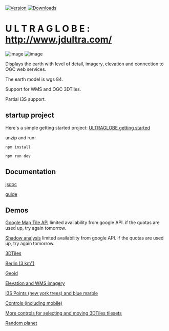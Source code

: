 [![Version](https://img.shields.io/npm/v/@jdultra/ultra-globe?style=flat&colorA=000000&colorB=000000)](https://npmjs.com/package/@jdultra/ultra-globe)
[![Downloads](https://img.shields.io/npm/dt/@jdultra/ultra-globe.svg?style=flat&colorA=000000&colorB=000000)](https://npmjs.com/package/@jdultra/ultra-globe)

# U L T R A G L O B E  :  http://www.jdultra.com/

![image](https://github.com/ebeaufay/UltraGlobe/assets/16924300/80af2644-fa32-48c4-b0d7-3c33a590718d)
![image](https://github.com/ebeaufay/UltraGlobe/assets/16924300/83c5d224-d417-42b4-87d6-ef41823b6133)


Displays the earth with level of detail, imagery, elevation and connection to OGC web services.

The earth model is wgs 84.

Support for WMS and OGC 3DTiles.

Partial I3S support.

## startup project
Here's a simple getting started project: [ULTRAGLOBE getting started](https://drive.google.com/file/d/1ECn7C98WRZRlaNhz_CG5sVFWkwG4mvTb/view?usp=share_link)

unzip and run:

```
npm install
```
```
npm run dev
```
## Documentation

[jsdoc](https://www.jdultra.com/ultraglobe/docs/Map.html)

[guide](https://github.com/ebeaufay/UltraGlobe/blob/master/guide/Guide.md)


## Demos

[Google Map Tile API](https://www.jdultra.com/mapTiles/index.html) limited availability from google API. if the quotas are used up, try again tomorrow.

[Shadow analysis](https://www.jdultra.com/sunny/index.html) limited availability from google API. if the quotas are used up, try again tomorrow.

[3DTiles](https://ebeaufay.github.io/UltraGlobeDemo/)

[Berlin (3 km²)](https://www.jdultra.com/berlin/index.html)

[Geoid](https://storage.googleapis.com/jdultra.com/geoid/index.html)

[Elevation and WMS imagery](https://storage.googleapis.com/jdultra.com/elevation/index.html)

[I3S Points (new york trees) and blue marble](https://storage.googleapis.com/jdultra.com/i3s/index.html)

[Controls (including mobile)](https://storage.googleapis.com/jdultra.com/controllers/index.html)

[More controls for selecting and moving 3DTiles tilesets](https://storage.googleapis.com/jdultra.com/tilesetplacement/index.html)

[Random planet](https://www.jdultra.com/random/index.html)


